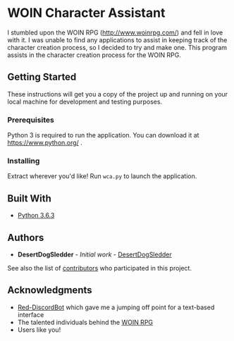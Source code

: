 # WOIN Character Assistant

I stumbled upon the WOIN RPG (http://www.woinrpg.com/) and fell in love with it.  I was unable to find any applications to assist in keeping track of the character creation process, so I decided to try and make one.  This program assists in the character creation process for the WOIN RPG.

## Getting Started

These instructions will get you a copy of the project up and running on your local machine for development and testing purposes.

### Prerequisites

Python 3 is required to run the application.  You can download it at https://www.python.org/ .


### Installing

Extract wherever you'd like!
Run `wca.py` to launch the application.


## Built With

* [Python 3.6.3](https://www.python.org/)

## Authors

* **DesertDogSledder** - *Initial work* - [DesertDogSledder](https://github.com/DesertDogSledder)

See also the list of [contributors](https://github.com/DesertDogSledder/wca/contributors) who participated in this project.

## Acknowledgments

* [Red-DiscordBot](https://github.com/Cog-Creators/Red-DiscordBot) which gave me a jumping off point for a text-based interface
* The talented individuals behind the [WOIN RPG](http://www.woinrpg.com/)
* Users like you!
